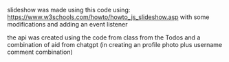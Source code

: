 slideshow was made using this code using: https://www.w3schools.com/howto/howto_js_slideshow.asp with some modifications and adding an event listener

the api was created using the code from class from the Todos and a combination of aid from chatgpt (in creating an profile photo plus username comment combination)